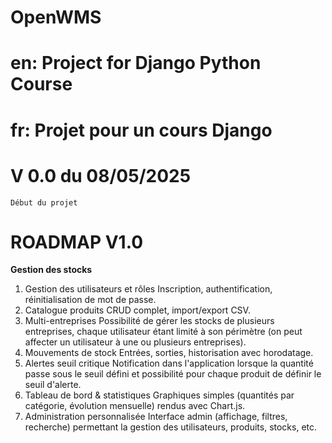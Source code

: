 # OpenWMS
# en: Project for Django Python Course
# fr: Projet pour un cours Django


# V 0.0 du 08/05/2025
    Début du projet


# ROADMAP V1.0

**Gestion des stocks**

1. Gestion des utilisateurs et rôles
    Inscription, authentification, réinitialisation de mot de passe.
2. Catalogue produits
   CRUD complet, import/export CSV.
3. Multi-entreprises
   Possibilité de gérer les stocks de plusieurs entreprises, chaque utilisateur étant limité à son périmètre (on peut affecter un utilisateur à une ou plusieurs entreprises).
4. Mouvements de stock
   Entrées, sorties, historisation avec horodatage.
5. Alertes seuil critique
   Notification dans l'application lorsque la quantité passe sous le seuil défini et possibilité pour chaque produit de définir le seuil d'alerte.
6. Tableau de bord & statistiques
   Graphiques simples (quantités par catégorie, évolution mensuelle) rendus avec Chart.js.
7. Administration personnalisée
   Interface admin (affichage, filtres, recherche) permettant la gestion des utilisateurs, produits, stocks, etc.
